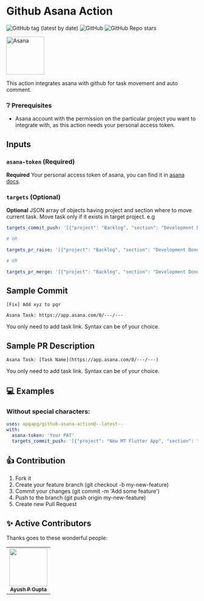
# Github Asana Action 
![GitHub tag (latest by date)](https://img.shields.io/github/v/tag/apgapg/github-asana-action) ![GitHub](https://img.shields.io/github/license/apgapg/github-asana-action) ![GitHub Repo stars](https://img.shields.io/github/stars/apgapg/github-asana-action?style=social)

<img src="https://user-images.githubusercontent.com/13887407/112085815-2e77af80-8bb1-11eb-9100-973cd024f9d5.png"  height = "100" alt="Asana">

This action integrates asana with github for task movement and auto comment.

### ❔ Prerequisites

- Asana account with the permission on the particular project you want to integrate with, as this action needs your personal access token.

## Inputs

### `asana-token` (Required)

**Required** Your personal access token of asana, you can find it in [asana docs](https://developers.asana.com/docs/#authentication-basics).

### `targets` (Optional)

**Optional** JSON array of objects having project and section where to move current task. Move task only if it exists in target project. e.g 
```yaml
targets_commit_push: '[{"project": "Backlog", "section": "Development Done"}, {"project": "Current Sprint", "section": "In Review"'

# OR

targets_pr_raise: '[{"project": "Backlog", "section": "Development Done"}, {"project": "Current Sprint", "section": "In Review"}]'

# OR

targets_pr_merge: '[{"project": "Backlog", "section": "Development Done"}, {"project": "Current Sprint", "section": "In Review"}]'
```

## Sample Commit

```
[Fix] Add xyz to pqr

Asana Task: https://app.asana.com/0/---/---
```

You only need to add task link. Syntax can be of your choice.

## Sample PR Description

```
Asana Task: [Task Name](https://app.asana.com/0/---/---)
```

You only need to add task link. Syntax can be of your choice.

## 💻 Examples

### Without special characters:

```yaml
uses: apgapg/github-asana-action@--latest--
with:
  asana-token: 'Your PAT'
  targets_commit_push: '[{"project": "New MT Flutter App", "section": "Development Done"}, {"project": "Current Sprint", "section": "In Review"}]'
```

## 👍 Contribution

1. Fork it
2. Create your feature branch (git checkout -b my-new-feature)
3. Commit your changes (git commit -m 'Add some feature')
4. Push to the branch (git push origin my-new-feature)
5. Create new Pull Request

## ✨ Active Contributors

Thanks goes to these wonderful people:

<!-- ALL-CONTRIBUTORS-LIST:START - Do not remove or modify this section -->
<!-- prettier-ignore-start -->
<!-- markdownlint-disable -->
<table>
  <tr>
    <td align="center"><a href="https://github.com/apgapg"><img src="https://avatars0.githubusercontent.com/u/13887407?v=4?s=100" width="100px;" alt=""/><br /><sub><b>Ayush P Gupta</b></sub></a><br /></td>
  </tr>

</table>